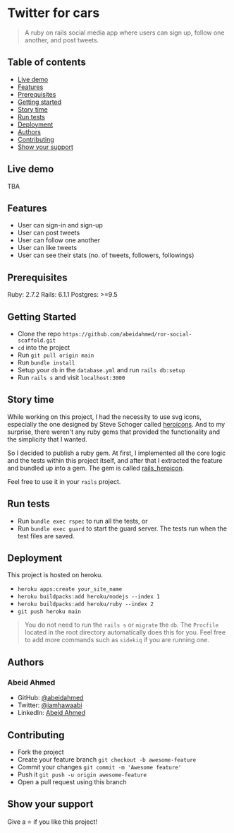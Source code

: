 # Twitter for cars

> A ruby on rails social media app where users can sign up, follow one another,
> and post tweets.

## Table of contents

- [Live demo](#live-demo)
- [Features](#features)
- [Prerequisites](#prerequisites)
- [Getting started](#getting-started)
- [Story time](#story-time)
- [Run tests](#run-tests)
- [Deployment](#deployment)
- [Authors](#authors)
- [Contributing](#contributing)
- [Show your support](#show-your-support)

## Live demo

TBA

## Features

- User can sign-in and sign-up
- User can post tweets
- User can follow one another
- User can like tweets
- User can see their stats (no. of tweets, followers, followings)

## Prerequisites

Ruby: 2.7.2
Rails: 6.1.1
Postgres: >=9.5

## Getting Started

- Clone the repo `https://github.com/abeidahmed/ror-social-scaffold.git`
- `cd` into the project
- Run `git pull origin main`
- Run `bundle install`
- Setup your `db` in the `database.yml` and run `rails db:setup`
- Run `rails s` and visit `localhost:3000`

## Story time

While working on this project, I had the necessity to use svg icons, especially
the one designed by Steve Schoger called [heroicons](https://heroicons.com/).
And to my surprise, there weren't any ruby gems that provided the functionality
and the simplicity that I wanted.

So I decided to publish a ruby gem. At first, I implemented all the core logic
and the tests within this project itself, and after that I extracted the feature
and bundled up into a gem. The gem is called [rails_heroicon](https://github.com/abeidahmed/rails-heroicon).

Feel free to use it in your `rails` project.

## Run tests

- Run `bundle exec rspec` to run all the tests, or
- Run `bundle exec guard` to start the guard server. The tests run when the test
  files are saved.

## Deployment

This project is hosted on heroku.

- `heroku apps:create your_site_name`
- `heroku buildpacks:add heroku/nodejs --index 1`
- `heroku buildpacks:add heroku/ruby --index 2`
- `git push heroku main`

> You do not need to run the `rails s` or `migrate` the `db`. The `Procfile`
> located in the root directory automatically does this for you. Feel free to
> add more commands such as `sidekiq` if you are running one.

## Authors

### Abeid Ahmed

- GitHub: [@abeidahmed](https://github.com/abeidahmed)
- Twitter: [@iamhawaabi](https://twitter.com/iamhawaabi)
- LinkedIn: [Abeid Ahmed](https://www.linkedin.com/in/abeidahmed/)

## Contributing

- Fork the project
- Create your feature branch `git checkout -b awesome-feature`
- Commit your changes `git commit -m 'Awesome feature'`
- Push it `git push -u origin awesome-feature`
- Open a pull request using this branch

## Show your support

Give a ⭐️ if you like this project!
